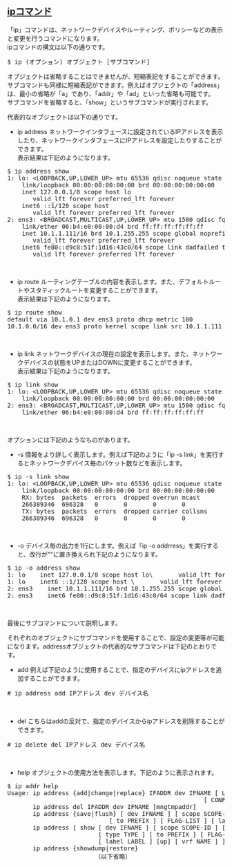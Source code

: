 ## [ipコマンド](https://linuc.org/study/samples/2201/)

「ip」コマンドは、ネットワークデバイスやルーティング、ポリシーなどの表示と変更を行うコマンドになります。<br>
ipコマンドの構文は以下の通りです。<br>

<pre>
$ ip (オプション) オブジェクト [サブコマンド]
</pre>

オブジェクトは省略することはできませんが、短縮表記をすることができます。サブコマンドも同様に短縮表記ができます。例えばオブジェクトの「address」は、最小の省略が「a」であり、「addr」や「ad」といった省略も可能です。<br>
サブコマンドを省略すると、「show」というサブコマンドが実行されます。<br>

代表的なオブジェクトは以下の通りです。<br>

* ip address
ネットワークインタフェースに設定されているIPアドレスを表示したり、ネットワークインタフェースにIPアドレスを設定したりすることができます。<br>
表示結果は下記のようになります。<br>

<pre>
$ ip address show
1: lo: &lt;LOOPBACK,UP,LOWER_UP&gt; mtu 65536 qdisc noqueue state UNKNOWN group default qlen 1000
    link/loopback 00:00:00:00:00:00 brd 00:00:00:00:00:00
    inet 127.0.0.1/8 scope host lo
       valid_lft forever preferred_lft forever
    inet6 ::1/128 scope host
       valid_lft forever preferred_lft forever
2: ens3: &lt;BROADCAST,MULTICAST,UP,LOWER_UP&gt; mtu 1500 qdisc fq_codel state UP group default qlen 1000
    link/ether 06:b4:e0:00:00:d4 brd ff:ff:ff:ff:ff:ff
    inet 10.1.1.111/16 brd 10.1.255.255 scope global noprefixroute ens3
       valid_lft forever preferred_lft forever
    inet6 fe80::d9c8:51f:1d16:43c0/64 scope link dadfailed tentative noprefixroute
       valid_lft forever preferred_lft forever
</pre>
<br>

* ip route
ルーティングテーブルの内容を表示します。また、デフォルトルートやスタティックルートを変更することができます。<br>
表示結果は下記のようになります。<br>

<pre>
$ ip route show
default via 10.1.0.1 dev ens3 proto dhcp metric 100
10.1.0.0/16 dev ens3 proto kernel scope link src 10.1.1.111 metric 100
</pre>
<br>

* ip link
ネットワークデバイスの現在の設定を表示します。また、ネットワークデバイスの状態をUPまたはDOWNに変更することができます。<br>
表示結果は下記のようになります。<br>

<pre>
$ ip link show
1: lo: &lt;LOOPBACK,UP,LOWER_UP&gt; mtu 65536 qdisc noqueue state UNKNOWN mode DEFAULT group default qlen 1000
    link/loopback 00:00:00:00:00:00 brd 00:00:00:00:00:00
2: ens3: &lt;BROADCAST,MULTICAST,UP,LOWER_UP&gt; mtu 1500 qdisc fq_codel state UP mode DEFAULT group default qlen 1000
    link/ether 06:b4:e0:00:00:d4 brd ff:ff:ff:ff:ff:ff
</pre>
<br>

オプションには下記のようなものがあります。<br>

* -s
情報をより詳しく表示します。例えば下記のように「ip -s link」を実行するとネットワークデバイス毎のパケット数などを表示します。<br>

<pre>
$ ip -s link show
1: lo: &lt;LOOPBACK,UP,LOWER_UP&gt; mtu 65536 qdisc noqueue state UNKNOWN mode DEFAULT group default qlen 1000
    link/loopback 00:00:00:00:00:00 brd 00:00:00:00:00:00
    RX: bytes  packets  errors  dropped overrun mcast
    266389346  696328   0       0       0       0
    TX: bytes  packets  errors  dropped carrier collsns
    266389346  696328   0       0       0       0
</pre>
<br>

* -o
デバイス毎の出力を1行にします。例えば「ip -o addrress」を実行すると、改行が"\"に置き換えられ下記のようになります。<br>

<pre>
$ ip -o address show
1: lo    inet 127.0.0.1/8 scope host lo\       valid_lft forever preferred_lft forever
1: lo    inet6 ::1/128 scope host \       valid_lft forever preferred_lft forever
2: ens3    inet 10.1.1.111/16 brd 10.1.255.255 scope global noprefixroute ens3\       valid_lft forever preferred_lft forever
2: ens3    inet6 fe80::d9c8:51f:1d16:43c0/64 scope link dadfailed tentative noprefixroute \       valid_lft forever preferred_lft forever
</pre>
<br>

最後にサブコマンドについて説明します。<br>

それぞれのオブジェクトにサブコマンドを使用することで、設定の変更等が可能になります。addressオブジェクトの代表的なサブコマンドは下記のとおりです。<br>

* add
例えば下記のように使用することで、指定のデバイスにipアドレスを追加することができます。<br>

<pre>
# ip address add IPアドレス dev デバイス名
</pre>
<br>

* del
こちらはaddの反対で、指定のデバイスからipアドレスを削除することができます。<br>

<pre>
# ip delete del IPアドレス dev デバイス名
</pre>
<br>

* help
オブジェクトの使用方法を表示します。下記のように表示されます。<br>

<pre>
$ ip addr help
Usage: ip address {add|change|replace} IFADDR dev IFNAME [ LIFETIME ]
                                                      [ CONFFLAG-LIST ]
       ip address del IFADDR dev IFNAME [mngtmpaddr]
       ip address {save|flush} [ dev IFNAME ] [ scope SCOPE-ID ]
                            [ to PREFIX ] [ FLAG-LIST ] [ label LABEL ] [up]
       ip address [ show [ dev IFNAME ] [ scope SCOPE-ID ] [ master DEVICE ]
                         [ type TYPE ] [ to PREFIX ] [ FLAG-LIST ]
                         [ label LABEL ] [up] [ vrf NAME ] ]
       ip address {showdump|restore}
　　　　　　　　　　　　　　　（以下省略）
</pre>
